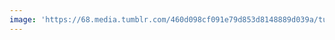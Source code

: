 ```yaml
---
image: 'https://68.media.tumblr.com/460d098cf091e79d853d8148889d039a/tumblr_n6l4x98Xh01tbdx3so1_r1_1280.jpg'
---
```

